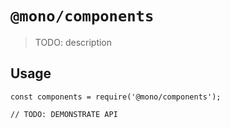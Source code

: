 # `@mono/components`

> TODO: description

## Usage

```
const components = require('@mono/components');

// TODO: DEMONSTRATE API
```
